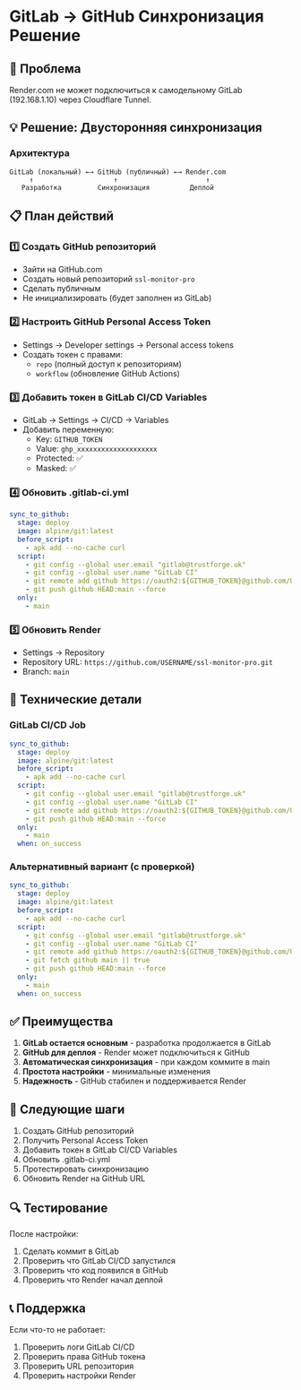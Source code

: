 # GitLab → GitHub Синхронизация Решение

## 🎯 Проблема
Render.com не может подключиться к самодельному GitLab (192.168.1.10) через Cloudflare Tunnel.

## 💡 Решение: Двусторонняя синхронизация

### Архитектура
```
GitLab (локальный) ←→ GitHub (публичный) ←→ Render.com
     ↑                    ↑                      ↑
   Разработка         Синхронизация          Деплой
```

## 📋 План действий

### 1️⃣ Создать GitHub репозиторий
- Зайти на GitHub.com
- Создать новый репозиторий `ssl-monitor-pro`
- Сделать публичным
- Не инициализировать (будет заполнен из GitLab)

### 2️⃣ Настроить GitHub Personal Access Token
- Settings → Developer settings → Personal access tokens
- Создать токен с правами:
  - `repo` (полный доступ к репозиториям)
  - `workflow` (обновление GitHub Actions)

### 3️⃣ Добавить токен в GitLab CI/CD Variables
- GitLab → Settings → CI/CD → Variables
- Добавить переменную:
  - Key: `GITHUB_TOKEN`
  - Value: `ghp_xxxxxxxxxxxxxxxxxxxx`
  - Protected: ✅
  - Masked: ✅

### 4️⃣ Обновить .gitlab-ci.yml
```yaml
sync_to_github:
  stage: deploy
  image: alpine/git:latest
  before_script:
    - apk add --no-cache curl
  script:
    - git config --global user.email "gitlab@trustforge.uk"
    - git config --global user.name "GitLab CI"
    - git remote add github https://oauth2:${GITHUB_TOKEN}@github.com/USERNAME/ssl-monitor-pro.git
    - git push github HEAD:main --force
  only:
    - main
```

### 5️⃣ Обновить Render
- Settings → Repository
- Repository URL: `https://github.com/USERNAME/ssl-monitor-pro.git`
- Branch: `main`

## 🔧 Технические детали

### GitLab CI/CD Job
```yaml
sync_to_github:
  stage: deploy
  image: alpine/git:latest
  before_script:
    - apk add --no-cache curl
  script:
    - git config --global user.email "gitlab@trustforge.uk"
    - git config --global user.name "GitLab CI"
    - git remote add github https://oauth2:${GITHUB_TOKEN}@github.com/USERNAME/ssl-monitor-pro.git
    - git push github HEAD:main --force
  only:
    - main
  when: on_success
```

### Альтернативный вариант (с проверкой)
```yaml
sync_to_github:
  stage: deploy
  image: alpine/git:latest
  before_script:
    - apk add --no-cache curl
  script:
    - git config --global user.email "gitlab@trustforge.uk"
    - git config --global user.name "GitLab CI"
    - git remote add github https://oauth2:${GITHUB_TOKEN}@github.com/USERNAME/ssl-monitor-pro.git || true
    - git fetch github main || true
    - git push github HEAD:main --force
  only:
    - main
  when: on_success
```

## ✅ Преимущества

1. **GitLab остается основным** - разработка продолжается в GitLab
2. **GitHub для деплоя** - Render может подключиться к GitHub
3. **Автоматическая синхронизация** - при каждом коммите в main
4. **Простота настройки** - минимальные изменения
5. **Надежность** - GitHub стабилен и поддерживается Render

## 🚀 Следующие шаги

1. Создать GitHub репозиторий
2. Получить Personal Access Token
3. Добавить токен в GitLab CI/CD Variables
4. Обновить .gitlab-ci.yml
5. Протестировать синхронизацию
6. Обновить Render на GitHub URL

## 🔍 Тестирование

После настройки:
1. Сделать коммит в GitLab
2. Проверить что GitLab CI/CD запустился
3. Проверить что код появился в GitHub
4. Проверить что Render начал деплой

## 📞 Поддержка

Если что-то не работает:
1. Проверить логи GitLab CI/CD
2. Проверить права GitHub токена
3. Проверить URL репозитория
4. Проверить настройки Render
